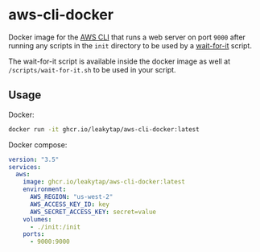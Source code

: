 # aws-cli-docker
Docker image for the [AWS CLI](https://docs.aws.amazon.com/cli/latest/reference/) that runs a web server on port `9000` after running any scripts in the `init` directory to be used by a [wait-for-it](https://github.com/vishnubob/wait-for-it) script.

The wait-for-it script is available inside the docker image as well at `/scripts/wait-for-it.sh` to be used in your script.
## Usage

Docker:
``` bash
docker run -it ghcr.io/leakytap/aws-cli-docker:latest
```

Docker compose:
``` yaml
version: "3.5"
services:
  aws:
    image: ghcr.io/leakytap/aws-cli-docker:latest
    environment:
      AWS_REGION: "us-west-2"
      AWS_ACCESS_KEY_ID: key
      AWS_SECRET_ACCESS_KEY: secret=value
    volumes:
      - ./init:/init
    ports:
      - 9000:9000
```
